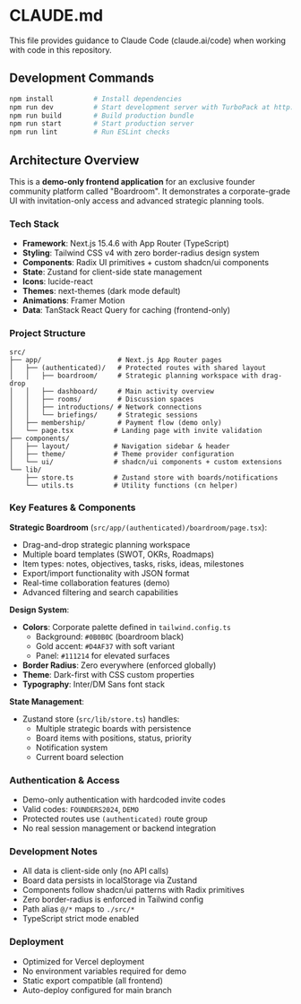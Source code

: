 # CLAUDE.md

This file provides guidance to Claude Code (claude.ai/code) when working with code in this repository.

## Development Commands

```bash
npm install          # Install dependencies
npm run dev          # Start development server with TurboPack at http://localhost:3000
npm run build        # Build production bundle
npm run start        # Start production server
npm run lint         # Run ESLint checks
```

## Architecture Overview

This is a **demo-only frontend application** for an exclusive founder community platform called "Boardroom". It demonstrates a corporate-grade UI with invitation-only access and advanced strategic planning tools.

### Tech Stack
- **Framework**: Next.js 15.4.6 with App Router (TypeScript)
- **Styling**: Tailwind CSS v4 with zero border-radius design system
- **Components**: Radix UI primitives + custom shadcn/ui components
- **State**: Zustand for client-side state management
- **Icons**: lucide-react
- **Themes**: next-themes (dark mode default)
- **Animations**: Framer Motion
- **Data**: TanStack React Query for caching (frontend-only)

### Project Structure
```
src/
├── app/                   # Next.js App Router pages
│   ├── (authenticated)/   # Protected routes with shared layout
│   │   ├── boardroom/     # Strategic planning workspace with drag-drop
│   │   ├── dashboard/     # Main activity overview
│   │   ├── rooms/         # Discussion spaces
│   │   ├── introductions/ # Network connections
│   │   └── briefings/     # Strategic sessions
│   ├── membership/        # Payment flow (demo only)
│   └── page.tsx          # Landing page with invite validation
├── components/
│   ├── layout/           # Navigation sidebar & header
│   ├── theme/            # Theme provider configuration
│   └── ui/               # shadcn/ui components + custom extensions
└── lib/
    ├── store.ts          # Zustand store with boards/notifications
    └── utils.ts          # Utility functions (cn helper)
```

### Key Features & Components

**Strategic Boardroom** (`src/app/(authenticated)/boardroom/page.tsx`):
- Drag-and-drop strategic planning workspace
- Multiple board templates (SWOT, OKRs, Roadmaps)
- Item types: notes, objectives, tasks, risks, ideas, milestones
- Export/import functionality with JSON format
- Real-time collaboration features (demo)
- Advanced filtering and search capabilities

**Design System**:
- **Colors**: Corporate palette defined in `tailwind.config.ts`
  - Background: `#0B0B0C` (boardroom black)
  - Gold accent: `#D4AF37` with soft variant
  - Panel: `#111214` for elevated surfaces
- **Border Radius**: Zero everywhere (enforced globally)
- **Theme**: Dark-first with CSS custom properties
- **Typography**: Inter/DM Sans font stack

**State Management**:
- Zustand store (`src/lib/store.ts`) handles:
  - Multiple strategic boards with persistence
  - Board items with positions, status, priority
  - Notification system
  - Current board selection

### Authentication & Access
- Demo-only authentication with hardcoded invite codes
- Valid codes: `FOUNDERS2024`, `DEMO`
- Protected routes use `(authenticated)` route group
- No real session management or backend integration

### Development Notes
- All data is client-side only (no API calls)
- Board data persists in localStorage via Zustand
- Components follow shadcn/ui patterns with Radix primitives
- Zero border-radius is enforced in Tailwind config
- Path alias `@/*` maps to `./src/*`
- TypeScript strict mode enabled

### Deployment
- Optimized for Vercel deployment
- No environment variables required for demo
- Static export compatible (all frontend)
- Auto-deploy configured for main branch